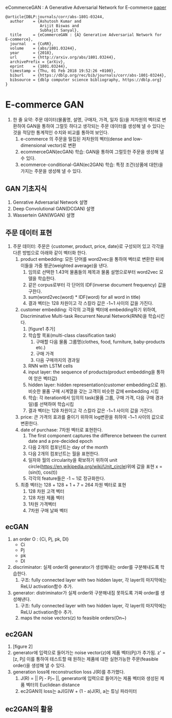 eCommerceGAN : A Generative Adversarial Network for E-commerce [paper](https://arxiv.org/abs/1801.03244)
```
@article{DBLP:journals/corr/abs-1801-03244,
  author    = {Ashutosh Kumar and
               Arijit Biswas and
               Subhajit Sanyal},
  title     = {eCommerceGAN : {A} Generative Adversarial Network for E-commerce},
  journal   = {CoRR},
  volume    = {abs/1801.03244},
  year      = {2018},
  url       = {http://arxiv.org/abs/1801.03244},
  archivePrefix = {arXiv},
  eprint    = {1801.03244},
  timestamp = {Thu, 01 Feb 2018 19:52:26 +0100},
  biburl    = {https://dblp.org/rec/bib/journals/corr/abs-1801-03244},
  bibsource = {dblp computer science bibliography, https://dblp.org}
}
```

# E-commerce GAN
1. 한 줄 요약: 주문 데이터(물품명, 설명, 구매자, 가격, 일자 등)을 저차원의 벡터로 변환하여 GAN을 통하여 그럴듯 하다고 생각되는 주문 데이터를 생성해 낼 수 있다는 것을 적당한 통계적인 수치와 비교를 통하여 보인다.
	1. e-commerce 의 주문을 밀집된 저차원의 벡터(dense and low-dimensional vector)로 변환
	1. ecommerceGAN(ecGAN) 학습: GAN을 통하여 그럴듯한 주문을 생성해 낼 수 있다.
	1. ecommerce-conditional-GAN(ec2GAN) 학습: 특정 조건(상품에 대한)을 가지는 주문을 생성해 낼 수 있다.

## GAN 기초지식
1. Genrative Adversarial Network 설명
1. Deep Convolutional GAN(DCGAN) 설명
1. Wassertein GAN(WGAN) 설명

## 주문 데이터 표현
1. 주문 데이터: 주문은 {customer, product, price, date}로 구성되어 있고 각각을 다른 방법으로 아래와 같이 벡터화 한다.
	1. product embedding: 모든 단어를 word2vec을 통하여 벡터로 변환한 뒤에 이들을 가중 평균(weighted average)을 낸다.
		1. 임의로 선택한 1.43억 물품들의 제목과 물품 설명으로부터 word2vec 모델을 학습한다.
		1. 같은 corpus로부터 각 단어의 IDF(inverse document frequency) 값을 구한다.
		1. sum(word2vec(word) * IDF(word) for all word in title)
		1. 결과 벡터는 128 차원이고 각 스칼라 값은 -1~1 사이의 값을 가진다.
	1. customer embedding: 각각의 고객을 벡터에 embedding하기 위하여, Discriminative Multi-task Recurrent Neural Network(RNN)을 학습시킨다. 
		1. [figure1 추가]
		1. 학습할 목표(multi-class classification task)
			1. 구매할 다음 물품 그룹명(clothes, food, furniture, baby-products etc.)
			1. 구매 가격
			1. 다음 구매까지의 경과일
		1. RNN with LSTM cells
		1. input layer: the sequence of products(product embedding을 통하여 얻은 벡터값)
		1. hidden layer: hidden representation(customer embedding으로 봄). 비슷한 물품 구매 시계열을 갖는 고객이 비슷한 값에 embedding 시킴
		1. 학습: 각 iteration에서 임의의 task(물품 그룹, 구매 가격, 다음 구매 경과일)를 선택하여 학습시킴
		1. 결과 벡터는 128 차원이고 각 스칼라 값은 -1~1 사이의 값을 가진다.
	1. price: 큰 가격의 효과를 줄이기 위하여 log변환을 취하여 -1~1 사이의 값으로 변환한다.
	1. date of purchase: 7차원 벡터로 표현한다.
		1. The first component captures the difference between the current date and a pre-decided epoch
		1. 다음 2개의 컴포넌트는 day of the month
		1. 다음 2개의 컴포넌트는 월을 표현한다.
		1. 일자와 월의 circularity을 확보하기 위하여 unit circle(https://en.wikipedia.org/wiki/Unit_circle)위에 값을 표현 x = (sin(t), cos(t))
		1. 각각의 feature들은 -1 ~ 1로 정규화한다.
	1. 최종 벡터는 128 + 128 + 1 + 7 = 264 차원 벡터로 표현
		1. 128 차원 고객 벡터
		1. 128 차원 제품 벡터
		1. 1차원 가격벡터
		1. 7차원 구매 날짜 벡터

## ecGAN
1. an order O : {Ci, Pj, pk, Dl}
	- Ci
	- Pj
	- pk
	- Dl
1. discriminator: 실제 order와 generator가 생성해내는 order를 구분해내도록 학습한다.
	1. 구조: fully connected layer with two hidden layer, 각 layer의 마지막에는 ReLU activation함수 추가.
1. generator: distriminator가 실제 order와 구분해내짐 못하도록 가짜 order를 생성해낸다.
	1. 구조: fully connected layer with two hidden layer, 각 layer의 마지막에는 ReLU activation함수 추가.
	1. maps the noise vectors(z) to feasible orders(On~)

## ec2GAN
1. [figure 2]
1. generator에 입력으로 들어가는 noise vector(z)에 제품 벡터(Pj)가 추가됨. z' = [z, Pj] 이를 통하여 테스트할 때 원하는 제품에 대한 실현가능한 주문(feasible order)을 생성해 낼 수 있다.
1. generation loss에 reconstruction loss J(R)를 추가했다.
	1. J(R) = || Pj - Pj~ ||, generator에 입력으로 들어가는 제품 벡터와 생성된 제품 벡터의 Euclidean distance
	1. ec2GAN의 loss는 aJ(G)W + (1 - a)J(R), a는 튜닝 파라미터

## ec2GAN의 활용
